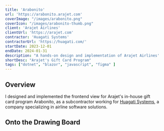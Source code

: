 ```yaml
---
title: 'Arabonito'
url: 'https://arabonito.arajet.com'
coverImage: "/images/arabonito.png"
coverIcon: "/images/arabonito-thumb.png"
client: 'Arajet Airlines'
clientUrl: 'https://arajet.com'
contractor: 'Huagati Systems'
contractorUrl: 'https://huagati.com/'
startDate: 2023-12-01
endDate: 2024-01-31
description: "A hands-on design and implementation of Arajet Airlines' Gift Card Program in Blazor Server"
shortDesc: "Arajet's Gift Card Program"
tags: ["dotnet", "blazor", "javascript", "figma" ]
---
```


## Overview

I designed and implemented the frontend view for Arajet's in-house gift card program Arabonito, as a subcontractor working for [Huagati Systems](https://huagati.com/), a company specializing in airline software solutions.

## Onto the Drawing Board

<div class="dual-images">
<img src="">
<em></em>
<img src="">
<em></em>
</div>